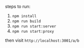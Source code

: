steps to run:
1. `npm install`
2. `npm run build`
3. `npm run start:server`
4. `npm run start:proxy`

then visit `http://localhost:3001/a/b`
